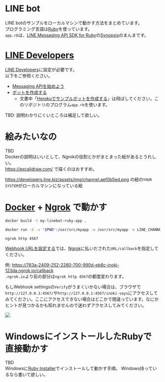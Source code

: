 # LINE bot

LINE botのサンプルをローカルマシンで動かす方法をまとめています。  
プログラミング言語は[Ruby](https://www.ruby-lang.org/ja/)を使っています。  
`app.rb`は、[LINE Messaging API SDK for Ruby](https://github.com/line/line-bot-sdk-ruby)の[Synopsis](https://github.com/line/line-bot-sdk-ruby#synopsis)のまんまです。


# [LINE Developers](https://developers.line.biz/ja/)

[LINE Developers](https://developers.line.biz/ja/)に設定が必要です。  
以下をご参照ください。  

- [Messaging APIを始めよう](https://developers.line.biz/ja/docs/messaging-api/getting-started/)
- [ボットを作成する](https://developers.line.biz/ja/docs/messaging-api/building-bot/)
  - 文書中「[Herokuでサンプルボットを作成する](https://developers.line.biz/ja/docs/messaging-api/building-sample-bot-with-heroku/)」は飛ばしてください。このリポジトリのプログラム`app.rb`を使います。

TBD: 説明わかりにくいところは補足して欲しい。

# 絵みたいなの

TBD  
Dockerの説明はいいとして、Ngrokの役割とかがまとまった絵があるとうれしい。  
https://excalidraw.com/ で描くのはおすすめ。  

<https://developers.line.biz/assets/img/channel.aef0b5ed.png>
の絵の`YOUR SYSTEM`がローカルマシンになっている絵

# [Docker](https://www.docker.com/) + [Ngrok](https://ngrok.com/) で動かす

```bash
docker build -t my-linebot-ruby-app .

docker run -d -v "$PWD":/usr/src/myapp -w /usr/src/myapp -e LINE_CHANNEL_ID="165...yours" -e LINE_CHANNEL_SECRET="82a...yours" -e LINE_CHANNEL_TOKEN="wTq+...yours" -p 4567:4567 my-linebot-ruby-app

ngrok http 4567
```

[Webhook URLを設定する](https://developers.line.biz/ja/docs/messaging-api/building-bot/#setting-webhook-url)では、[Ngrok](https://ngrok.com/)に払いだされた`URL/callback`を指定してください。  

例: <https://763a-2409-252-2280-700-990d-eb8c-inoki-123da.ngrok.io/callback>  
`.ngrok.io`より前の部分は`ngrok http 4567`の都度変わります。

もしWebhook settingsの`Verify`がうまくいかない場合は、ブラウザで`http://127.0.0.1:4567/`や`http://127.0.0.1:4567/inoki-says`にアクセスしてみてください。ここにアクセスできない場合はどこかで間違っています。なにかヒントが見つかるかも知れませんので迷わずアクセスしてみてください。

![](https://developers.line.biz/assets/img/webhook-url-example-com.927fd2c9.png)


# WindowsにインストールしたRubyで直接動かす

TBD  
Windowsに[Ruby Installer](https://rubyinstaller.org/)でインストールして動かす手順。 
Windows持っているなら書いて欲しい。 
